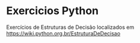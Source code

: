 # Exercicios Python
 Exercícios de Estruturas de Decisão localizados em https://wiki.python.org.br/EstruturaDeDecisao
